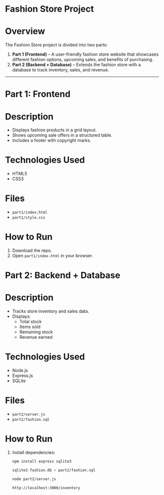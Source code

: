 # **Fashion Store Project**

# Overview
The Fashion Store project is divided into two parts:

1. **Part 1 (Frontend)** – A user-friendly fashion store website that showcases different fashion options, upcoming sales, and benefits of purchasing.  
2. **Part 2 (Backend + Database)** – Extends the fashion store with a database to track inventory, sales, and revenue.  

---

# Part 1: Frontend

# Description
- Displays fashion products in a grid layout.  
- Shows upcoming sale offers in a structured table.  
- Includes a footer with copyright marks.  

# Technologies Used
- HTML5  
- CSS3  

# Files
- `part1/index.html`  
- `part1/style.css`  

# How to Run
1. Download the repo.  
2. Open `part1/index.html` in your browser.

# Part 2: Backend + Database

# Description
- Tracks store inventory and sales data.  
- Displays:
  - Total stock  
  - Items sold  
  - Remaining stock  
  - Revenue earned  

# Technologies Used
- Node.js  
- Express.js  
- SQLite  

# Files
- `part2/server.js`  
- `part2/fashion.sql`  

# How to Run
1. Install dependencies:
   ```bash
   npm install express sqlite3

   sqlite3 fashion.db < part2/fashion.sql

   node part2/server.js

   http://localhost:3000/inventory
